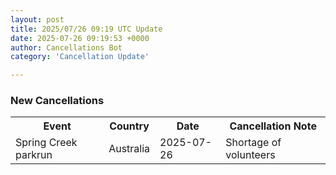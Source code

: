 ```yaml
---
layout: post
title: 2025/07/26 09:19 UTC Update
date: 2025-07-26 09:19:53 +0000
author: Cancellations Bot
category: 'Cancellation Update'

---
```


<h3>New Cancellations</h3>
<div class='hscrollable'>
<table style='width: 100%'>
    <tr>
        <th>Event</th>
        <th>Country</th>
        <th>Date</th>
        <th>Cancellation Note</th>
    </tr>
    <tr>
        <td>Spring Creek parkrun</td>
        <td>Australia</td>
        <td>2025-07-26</td>
        <td>Shortage of volunteers</td>
    </tr>
</table>
</div>
